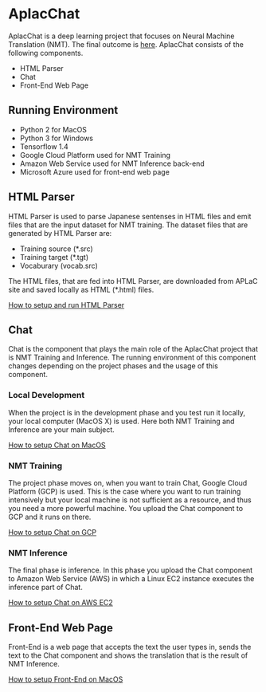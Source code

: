 # AplacChat

AplacChat is a deep learning project that focuses on Neural Machine Translation (NMT). The final outcome is [here](http://aplac-chat.koni4.net/).
AplacChat consists of the following components.
* HTML Parser
* Chat
* Front-End Web Page

## Running Environment
* Python 2 for MacOS
* Python 3 for Windows
* Tensorflow 1.4
* Google Cloud Platform used for NMT Training
* Amazon Web Service used for NMT Inference back-end
* Microsoft Azure used for front-end web page

## HTML Parser
HTML Parser is used to parse Japanese sentenses in HTML files and emit files that are the input dataset for NMT training. The dataset files that are generated by HTML Parser are:
* Training source (*.src)
* Training target (*.tgt)
* Vocaburary (vocab.src)

The HTML files, that are fed into HTML Parser, are downloaded from APLaC site and saved locally as HTML (*.html) files. 

[How to setup and run HTML Parser](HTMLParser/README%20Setup%20HTML%20Parser.md)

## Chat
Chat is the component that plays the main role of the AplacChat project that is NMT Training and Inference. The running environment of this component changes depending on the project phases and the usage of this component.

### Local Development
When the project is in the development phase and you test run it locally, your local computer (MacOS X) is used. Here both NMT Training and Inference are your main subject.

[How to setup Chat on MacOS](chat/README%20Setup%20Chat%20on%20MacOS.md)

### NMT Training
The project phase moves on, when you want to train Chat, Google Cloud Platform (GCP) is used. This is the case where you want to run training intensively but your local machine is not sufficient as a resource, and thus you need a more powerful machine. You upload the Chat component to GCP and it runs on there.

[How to setup Chat on GCP](chat/README%20Setup%20chat%20on%20GCP.md)

### NMT Inference
The final phase is inference. In this phase you upload the Chat component to Amazon Web Service (AWS) in which a Linux EC2 instance executes the inference part of Chat.

[How to setup Chat on AWS EC2](chat/README%20Setup%20chat%20on%20AWS%20EC2.md)

## Front-End Web Page
Front-End is a web page that accepts the text the user types in, sends the text to the Chat component and shows the translation that is the result of NMT Inference.

[How to setup Front-End on MacOS](frontend/README%20Setup%20frontend%20on%20MacOS.md)
